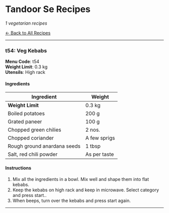 # Tandoor Se Recipes

*1 vegetarian recipes*

[← Back to All Recipes](../recipes-blog.md)

---

### t54: Veg Kebabs

**Menu Code**: t54  
**Weight Limit**: 0.3  kg  
**Utensils**: High rack  

#### Ingredients

| Ingredient | Weight |
|------------|----------|
| **Weight Limit** | 0.3 kg |
| Boiled potatoes | 200 g |
| Grated paneer | 100 g |
| Chopped green chilies | 2 nos. |
| Chopped coriander | A few sprigs |
| Rough ground anardana seeds | 1 tbsp |
| Salt, red chili powder | As per taste |

#### Instructions

1. Mix all the ingredients in a bowl. Mix well and shape them into flat kebabs.
2. Keep the kebabs on high rack and keep in microwave. Select category and press start..
3. When beeps, turn over the kebabs and press start again.

---
